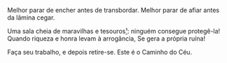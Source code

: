 Melhor parar de encher antes de transbordar.
Melhor parar de afiar antes da lâmina cegar.

Uma sala cheia de maravilhas e tesouros[¹]: 
ninguém consegue protegê-la!
Quando riqueza e honra levam à arrogância,
Se gera a própria ruína!

Faça seu trabalho, e depois retire-se.
Este é o Caminho do Céu.

[¹]: literalmente, "uma sala cheia de ouro e jade"
